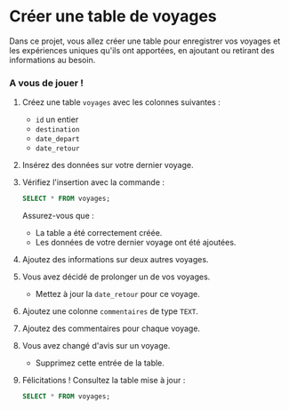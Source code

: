 # Créer une table de voyages

Dans ce projet, vous allez créer une table pour enregistrer vos voyages et les expériences uniques qu'ils ont apportées, en ajoutant ou retirant des informations au besoin.

### A vous de jouer !

1. Créez une table `voyages` avec les colonnes suivantes :
   - `id`  un entier
   - `destination` 
   - `date_depart`
   - `date_retour` 

2. Insérez des données sur votre dernier voyage.

3. Vérifiez l'insertion avec la commande :
   ```sql
   SELECT * FROM voyages;
   ```
   Assurez-vous que :
   - La table a été correctement créée.
   - Les données de votre dernier voyage ont été ajoutées.

4. Ajoutez des informations sur deux autres voyages.

5. Vous avez décidé de prolonger un de vos voyages.
   - Mettez à jour la `date_retour` pour ce voyage.

6. Ajoutez une colonne `commentaires` de type `TEXT`.

7. Ajoutez des commentaires pour chaque voyage.

8. Vous avez changé d'avis sur un voyage.
   - Supprimez cette entrée de la table.

9. Félicitations ! Consultez la table mise à jour :
   ```sql
   SELECT * FROM voyages;
   ```